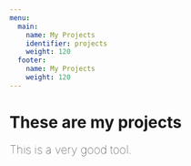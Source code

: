 ```yaml
---
menu:
  main:
    name: My Projects
    identifier: projects
    weight: 120
  footer:
    name: My Projects
    weight: 120
---
```


These are my projects
=========

<span style="color:black;font-weight:100;font-size:20px">
    This is a very good tool.
</span>